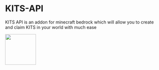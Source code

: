 # KITS-API
KITS API is an addon for minecraft bedrock which will allow you to create and claim KITS in your world with much ease

<a href="URL_REDIRECT" target="blank"><img align="center" src="https://upload.wikimedia.org/wikipedia/commons/e/ef/Youtube_logo.png" height="100" /></a>
